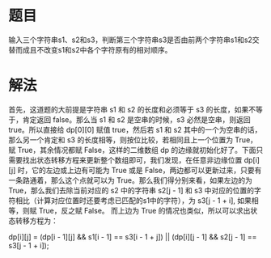 # 题目
输入三个字符串s1、s2和s3，判断第三个字符串s3是否由前两个字符串s1和s2交替而成且不改变s1和s2中各个字符原有的相对顺序。

# 解法
首先，这道题的大前提是字符串 s1 和 s2 的长度和必须等于 s3 的长度，如果不等于，肯定返回 false。那么当 s1 和 s2 是空串的时候，s3 必然是空串，则返回 true。所以直接给 dp[0][0] 赋值 true，然后若 s1 和 s2 其中的一个为空串的话，那么另一个肯定和 s3 的长度相等，则按位比较，若相同且上一个位置为 True，赋 True，其余情况都赋 False，这样的二维数组 dp 的边缘就初始化好了。下面只需要找出状态转移方程来更新整个数组即可，我们发现，在任意非边缘位置 dp[i][j] 时，它的左边或上边有可能为 True 或是 False，两边都可以更新过来，只要有一条路通着，那么这个点就可以为 True。那么我们得分别来看，如果左边的为 True，那么我们去除当前对应的 s2 中的字符串 s2[j - 1] 和 s3 中对应的位置的字符相比（计算对应位置时还要考虑已匹配的s1中的字符），为 s3[j - 1 + i], 如果相等，则赋 True，反之赋 False。 而上边为 True 的情况也类似，所以可以求出状态转移方程为：

dp[i][j] = (dp[i - 1][j] && s1[i - 1] == s3[i - 1 + j]) || (dp[i][j - 1] && s2[j - 1] == s3[j - 1 + i]);
